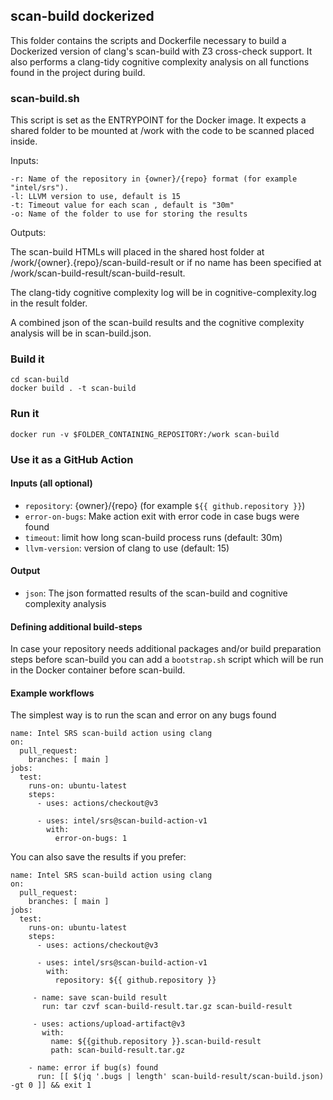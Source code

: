 ## scan-build dockerized

This folder contains the scripts and Dockerfile necessary to build a Dockerized
version of clang's scan-build with Z3 cross-check support. It also performs a clang-tidy cognitive
complexity analysis on all functions found in the project during build.

### scan-build.sh

This script is set as the ENTRYPOINT for the Docker image. It expects a
shared folder to be mounted at /work with the code to be scanned placed inside.

Inputs:

```
-r: Name of the repository in {owner}/{repo} format (for example "intel/srs").
-l: LLVM version to use, default is 15
-t: Timeout value for each scan , default is "30m"
-o: Name of the folder to use for storing the results
```

Outputs:

The scan-build HTMLs will placed in the shared host folder at /work/{owner}.{repo}/scan-build-result or
if no name has been specified at /work/scan-build-result/scan-build-result.

The clang-tidy cognitive complexity log will be in cognitive-complexity.log in the result folder.

A combined json of the scan-build results and the cognitive complexity analysis will be in scan-build.json.

### Build it

```
cd scan-build
docker build . -t scan-build
```

### Run it

```
docker run -v $FOLDER_CONTAINING_REPOSITORY:/work scan-build
```

### Use it as a GitHub Action

#### Inputs (all optional)

 - `repository`: {owner}/{repo} (for example `${{ github.repository }}`)
 - `error-on-bugs`: Make action exit with error code in case bugs were found
 - `timeout`: limit how long scan-build process runs (default: 30m)
 - `llvm-version`: version of clang to use (default: 15)

#### Output
 - `json`: The json formatted results of the scan-build and cognitive complexity analysis

#### Defining additional build-steps

In case your repository needs additional packages and/or build preparation steps
before scan-build you can add a `bootstrap.sh` script which will be run in the
Docker container before scan-build.

#### Example workflows

The simplest way is to run the scan and error on any bugs found

```
name: Intel SRS scan-build action using clang
on:
  pull_request:
    branches: [ main ]
jobs:
  test:
    runs-on: ubuntu-latest
    steps:
      - uses: actions/checkout@v3

      - uses: intel/srs@scan-build-action-v1
        with:
          error-on-bugs: 1
```

You can also save the results if you prefer:

```
name: Intel SRS scan-build action using clang
on:
  pull_request:
    branches: [ main ]
jobs:
  test:
    runs-on: ubuntu-latest
    steps:
      - uses: actions/checkout@v3

      - uses: intel/srs@scan-build-action-v1
        with:
          repository: ${{ github.repository }}

     - name: save scan-build result
       run: tar czvf scan-build-result.tar.gz scan-build-result

     - uses: actions/upload-artifact@v3
       with:
         name: ${{github.repository }}.scan-build-result
         path: scan-build-result.tar.gz

    - name: error if bug(s) found
      run: [[ $(jq '.bugs | length' scan-build-result/scan-build.json) -gt 0 ]] && exit 1
```
